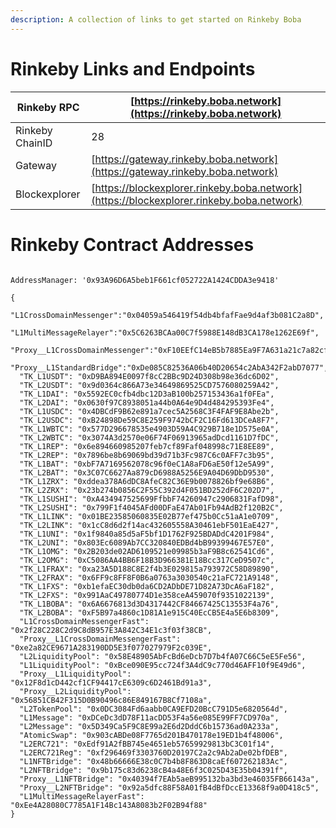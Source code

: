 ```yaml
---
description: A collection of links to get started on Rinkeby Boba
---
```


# Rinkeby Links and Endpoints

| Rinkeby RPC     | [https://rinkeby.boba.network](https://rinkeby.boba.network)                             |
| --------------- | ---------------------------------------------------------------------------------------- |
| Rinkeby ChainID | 28                                                                                       |
| Gateway         | [https://gateway.rinkeby.boba.network](https://gateway.rinkeby.boba.network)             |
| Blockexplorer   | [https://blockexplorer.rinkeby.boba.network](https://blockexplorer.rinkeby.boba.network) |

# Rinkeby Contract Addresses

```

AddressManager: '0x93A96D6A5beb1F661cf052722A1424CDDA3e9418'

{
  "L1CrossDomainMessenger":"0x04059a546419f54db4bfafFae9d4af3b081C2a8D",
  "L1MultiMessageRelayer":"0x5C6263BCAa00C7f5988E148dB3CA178e1262E69f",
  "Proxy__L1CrossDomainMessenger":"0xF10EEfC14eB5b7885Ea9F7A631a21c7a82cf5D76",
  "Proxy__L1StandardBridge":"0xDe085C82536A06b40D20654c2AbA342F2abD7077",
  "TK_L1USDT": "0xD9BA894E0097f8cC2BBc9D24D308b98e36dc6D02",
  "TK_L2USDT": "0x9d0364c866A73e34649869525CD7576080259A42",
  "TK_L1DAI": "0x5592EC0cfb4dbc12D3aB100b257153436a1f0FEa",
  "TK_L2DAI": "0x0630f97C8938051a44b0A64e9D4d484295393Fe4",
  "TK_L1USDC": "0x4DBCdF9B62e891a7cec5A2568C3F4FAF9E8Abe2b",
  "TK_L2USDC": "0xB24898De59C8E259F9742bCF2C16Fd613DCeA8F7",
  "TK_L1WBTC": "0x577D296678535e4903D59A4C929B718e1D575e0A",
  "TK_L2WBTC": "0x3074A3d2570e06F74F06913965adDcd1161D7fDC",
  "TK_L1REP": "0x6e894660985207feb7cf89Faf048998c71E8EE89",
  "TK_L2REP": "0x7896be8b69069bd39d71b3Fc987C6c0AFF7c3b95",
  "TK_L1BAT": "0xbF7A7169562078c96f0eC1A8aFD6aE50f12e5A99",
  "TK_L2BAT": "0x3C07C6627Aa879cD6988A5256E9A04D69DbD9530",
  "TK_L1ZRX": "0xddea378A6dDC8AfeC82C36E9b0078826bf9e68B6",
  "TK_L2ZRX": "0x23b274b0856C2F55C392d4F051BD252dF6C202D7",
  "TK_L1SUSHI": "0xA434947525699FfbbF74260947c2906831FafD98",
  "TK_L2SUSHI": "0x799F1f4045AFd00DFaE47Ab01Fb94AdB2f120B2C",
  "TK_L1LINK": "0x01BE23585060835E02B77ef475b0Cc51aA1e0709",
  "TK_L2LINK": "0x1cC8d6d2f14ac432605558A30461ebF501EaE427",
  "TK_L1UNI": "0x1f9840a85d5aF5bf1D1762F925BDADdC4201F984",
  "TK_L2UNI": "0x803Ec6089Ab7CC320840EDBd4bB99399467E57E0",
  "TK_L1OMG": "0x2B203de02AD6109521e09985b3aF9B8c62541Cd6",
  "TK_L2OMG": "0xC5086AA4BB6F18B3D966381E18Bcc317CeD9507c",
  "TK_L1FRAX": "0xa23A5D188C8E2f4b3E029815a793972C58D89890",
  "TK_L2FRAX": "0x6FF9c8FF8F0B6a0763a3030540c21aFC721A9148",
  "TK_L1FXS": "0xb1efaEC30db0da6CD2ADbDE71D82A73DcA6aF182",
  "TK_L2FXS": "0x991AaC49780774D1e358ceA459070f9351022139",
  "TK_L1BOBA": "0x6A6676813d3D4317442CF84667425C13553F4a76",
  "TK_L2BOBA": "0xF5B97a4860c1D81A1e915C40EcCB5E4a5E6b8309",
  "L1CrossDomainMessengerFast": "0x2f28C228C2d9C8dB957E3A842C34E1c3f03f38CB",
  "Proxy__L1CrossDomainMessengerFast": "0xe2a82CE9671A283190DD5E3f077027979F2c039E",
  "L2LiquidityPool": "0x58E48905AbFcBd6eDcb7D7b4fA07C66C5eE5Fe56",
  "L1LiquidityPool": "0xBce090E95cc724f3A4dC9c770d46AFF10f9E49d6",
  "Proxy__L1LiquidityPool": "0x12F8d1cD442cf1CF94417cE6309c6D2461Bd91a3",
  "Proxy__L2LiquidityPool": "0x56851CB42F315D0B90496c86E849167B8Cf7108a",
  "L2TokenPool": "0x0DC3084Fd6aabb0CA9EFD20BcC791D5e6820564d",
  "L1Message": "0xDCeDc3dD78F11acDD53F4a56e085E99FF7CD970a",
  "L2Message": "0x5D349Ca5F9C8E99a2E6d2DddC6b15736ad0A233a",
  "AtomicSwap": "0x903cABDe08F7765d201B470178e19ED1b4f48006",
  "L2ERC721": "0xEdf91A2fBB745e4651eb57659929813bC3C01f14",
  "L2ERC721Reg": "0xf296469f3303760D20197C2a2c9Ab2aDe02bfDEB",
  "L1NFTBridge": "0x48b66666E38c0C7b4b8F863D8caEf607262183Ac",
  "L2NFTBridge": "0x9b175c83d6238cB4a48E6f3C025D43E35b04391f",
  "Proxy__L1NFTBridge": "0x40394f7EAb5aeB995132ba3bd3e46035FB66143a",
  "Proxy__L2NFTBridge": "0x92a5dfc88F58A01fB4dBfDccE13368f9a0D418c5",
  "L1MultiMessageRelayerFast": "0xEe4A28080C7785A1F14Bc143A8083b2F02B94f88"
}

```
